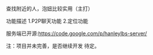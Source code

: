 查找附近的人，泡妞比较实用（主打）

功能描述
1.P2P聊天功能
2.定位功能

服务端已开源:https://code.google.com/p/hanleylbs-server/


注：项目并未完善，是否继续开发 待定。